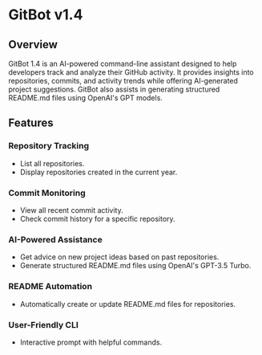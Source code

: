 # GitBot v1.4
## Overview
GitBot 1.4 is an AI-powered command-line assistant designed to help developers track and analyze their GitHub activity. It provides insights into repositories, commits, and activity trends while offering AI-generated project suggestions. GitBot also assists in generating structured README.md files using OpenAI's GPT models.

## Features
### Repository Tracking
 - List all repositories.
 - Display repositories created in the current year.

### Commit Monitoring
 - View all recent commit activity.
 - Check commit history for a specific repository.

### AI-Powered Assistance
 - Get advice on new project ideas based on past repositories.
 - Generate structured README.md files using OpenAI's GPT-3.5 Turbo.

### README Automation
 - Automatically create or update README.md files for repositories.

### User-Friendly CLI
 - Interactive prompt with helpful commands.
